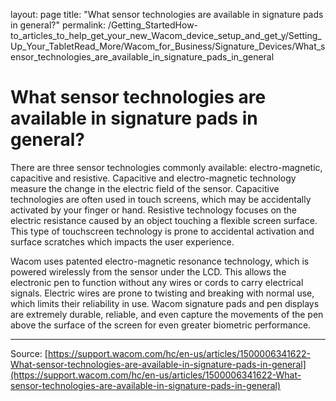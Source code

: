 layout: page
title: "What sensor technologies are available in signature pads in general?"
permalink: /Getting_StartedHow-to_articles_to_help_get_your_new_Wacom_device_setup_and_get_y/Setting_Up_Your_TabletRead_More/Wacom_for_Business/Signature_Devices/What_sensor_technologies_are_available_in_signature_pads_in_general

# What sensor technologies are available in signature pads in general?

There are three sensor technologies commonly available: electro-magnetic, capacitive and resistive. Capacitive and electro-magnetic technology measure the change in the electric field of the sensor. Capacitive technologies are often used in touch screens, which may be accidentally activated by your finger or hand. Resistive technology focuses on the electric resistance caused by an object touching a flexible screen surface. This type of touchscreen technology is prone to accidental activation and surface scratches which impacts the user experience.


Wacom uses patented electro-magnetic resonance technology, which is powered wirelessly from the sensor under the LCD. This allows the electronic pen to function without any wires or cords to carry electrical signals. Electric wires are prone to twisting and breaking with normal use, which limits their reliability in use. Wacom signature pads and pen displays are extremely durable, reliable, and even capture the movements of the pen above the surface of the screen for even greater biometric performance.

---
Source: [https://support.wacom.com/hc/en-us/articles/1500006341622-What-sensor-technologies-are-available-in-signature-pads-in-general](https://support.wacom.com/hc/en-us/articles/1500006341622-What-sensor-technologies-are-available-in-signature-pads-in-general)
